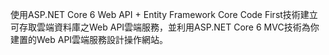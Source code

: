 使用ASP.NET Core 6 Web API + Entity Framework Core Code First技術建立可存取雲端資料庫之Web API雲端服務，並利用ASP.NET Core 6 MVC技術為你建置的Web  API雲端服務設計操作網站。
